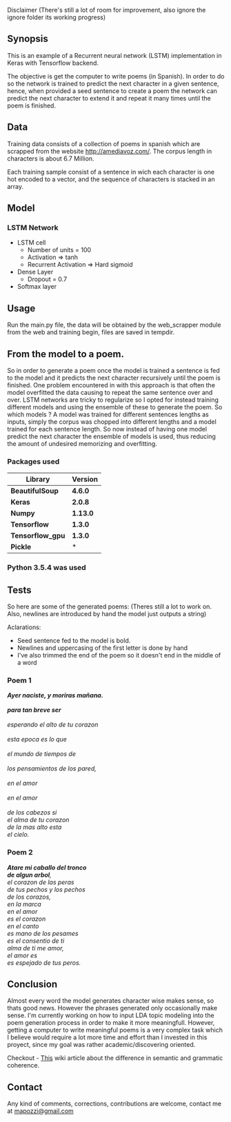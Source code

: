 Disclaimer (There's still a lot of room for improvement, also ignore the ignore folder its working progress)

## Synopsis

This is an example of a Recurrent neural network (LSTM) implementation in Keras with Tensorflow backend. 

The objective is get the computer to write poems (in Spanish). In order to do so the network is trained to predict the next character in a given sentence, hence, when provided a seed sentence to create a poem the network can predict the next character to extend it and repeat it many times until the poem is finished.

## Data

Training data consists of a collection of poems in spanish which are scrapped from the website http://amediavoz.com/. The corpus length in characters is about 6.7 Million.

Each training sample consist of a sentence in wich each character is one hot encoded to a vector, and the sequence of characters is stacked in an array.

## Model

### LSTM Network
- LSTM cell
  - Number of units = 100
  - Activation => tanh
  - Recurrent Activation => Hard sigmoid
- Dense Layer
  - Dropout = 0.7
- Softmax layer


## Usage

Run the main.py file, the data will be obtained by the web_scrapper module from the web and training begin, files are saved in tempdir. 

## From the model to a poem.

So in order to generate a poem once the model is trained a sentence is fed to the model and it predicts the next character recursively until the poem is finished. One problem encountered in with this approach is that often the model overfitted the data causing to repeat the same sentence over and over. LSTM networks are tricky to regularize so I opted for instead training different models and using the ensemble of these to generate the poem. So which models ? A model was trained for different sentences lengths as inputs, simply the corpus was chopped into different lengths and a model trained for each sentence length. So now instead of having one model predict the next character the ensemble of models is used, thus reducing the amount of undesired memorizing and overfitting.

### Packages used

**Library** | **Version**
--- | ---
**BeautifulSoup** | **4.6.0**
**Keras** | **2.0.8**
**Numpy** | **1.13.0** 
**Tensorflow** | **1.3.0** 
**Tensorflow_gpu** | **1.3.0** 
**Pickle** |  *  

### Python 3.5.4 was used

## Tests

So here are some of the generated poems:
(Theres still a lot to work on. Also, newlines are introduced by hand the model just outputs a string)

Aclarations:
- Seed sentence fed to the model is bold.
- Newlines and uppercasing of the first letter is done by hand
- I've also trimmed the end of the poem so it doesn't end in the middle of a word

### Poem 1
 *__Ayer naciste, y moriras mañana.	<br />		 
 para tan breve ser__ <br />		 
 esperando el alto de tu corazon <br />		 
 esta epoca es lo que <br />		 
 el mundo de tiempos de <br />			 
 los pensamientos de los pared,	<br />			 
 en el amor	<br />			 
 en el amor	<br />				 
 de los cabezos si	<br />
 el alma de tu corazon <br />
 de la mas alto esta <br />
 el cielo.* <br />

 ### Poem 2
 
 *__Atare mi caballo del tronco__ <br />
 __de algun arbol__, <br />
 el corazon de las peras <br />
 de tus pechos y los pechos <br />
 de los corazos, <br />
 en la marca <br />
 en el amor <br />
 es el corazon <br />
 en el canto <br />
 es mano de los pesames <br />
 es el consentio de ti <br />
 alma de ti me amor, <br />
 el amor es <br />
 es espejado de tus peros.* <br />


## Conclusion

Almost every word the model generates character wise makes sense, so thats good news. However the phrases generated only occasionally make sense. I'm currently working on how to input LDA topic modeling into the poem generation process in order to make it more meaningfull. However, getting a computer to write meaningful poems is a very complex task which I believe would require a lot more time and effort than I invested in this proyect, since my goal was rather academic/discovering oriented. 

Checkout - [This](https://en.wikipedia.org/wiki/Colorless_green_ideas_sleep_furiously) wiki article about the difference in semantic and grammatic coherence.

## Contact

Any kind of comments, corrections, contributions are welcome, contact me at mapozzi@gmail.com